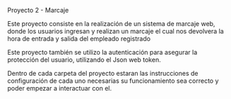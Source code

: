 Proyecto 2 - Marcaje

Este proyecto consiste en la realización de un sistema de marcaje web, donde los usuarios
ingresan y realizan un marcaje el cual nos devolvera la hora de entrada y salida del empleado
registrado

Este proyecto también se utilizo la autenticación para asegurar la protección del usuario,
utilizando el Json web token.

Dentro de cada carpeta del proyecto estaran las instrucciones de configuración de cada uno 
necesarias su funcionamiento sea correcto y poder empezar a interactuar con el.